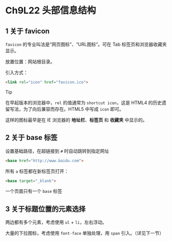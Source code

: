 # Ch9L22 头部信息结构



## 1 关于 favicon

`favicon` 的专业叫法是“网页图标”、“URL图标”。可在 Tab 标签页和浏览器收藏夹显示。

放置位置：网站根目录。

引入方式：

```html
<link rel="icon" href="favicon.ico">
```

> [!tip]
>
> 在早起版本的浏览器中，`rel` 的值通常为 `shortcut icon`，这是 HTML4 的历史遗留写法，为了向后兼容而存在。HTML5 中写成 `icon` 即可。
>
> 这样的图标最早是在 IE 浏览器的 **地址栏**、**标签页** 和 **收藏夹** 中显示的。



## 2 关于 base 标签

设置基础路径，在超链接到 `#` 时自动跳转到指定网址

```html
<base href="http://www.baidu.com">
```

所有 `a` 标签都在新标签页打开：

```html
<base target="_blank">
```

一个页面只有一个 `base` 标签



## 3 关于标题位置的元素选择

两边都有多个元素，考虑使用 `ul` + `li`，左右浮动。

大量的下拉图标，考虑使用 `font-face` 单独处理，用 `span` 引入。（详见下一节）